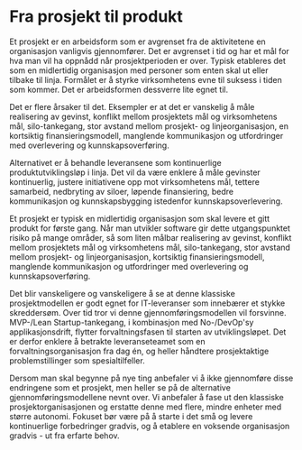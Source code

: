 # Fra prosjekt til produkt

Et prosjekt er en arbeidsform som er avgrenset fra de aktivitetene en organisasjon vanligvis gjennomfører. Det er avgrenset i tid og har et mål for hva man vil ha oppnådd når prosjektperioden er over. Typisk etableres det som en midlertidig organisasjon med personer som enten skal ut eller tilbake til linja. Formålet er å styrke virksomhetens evne til suksess i tiden som kommer. Det er arbeidsformen dessverre lite egnet til.

Det er flere årsaker til det. Eksempler er at det er vanskelig å måle realisering av gevinst, konflikt mellom prosjektets mål og virksomhetens mål, silo-tankegang, stor avstand mellom prosjekt- og linjeorganisasjon, en kortsiktig finansieringsmodell, manglende kommunikasjon og utfordringer med overlevering og kunnskapsoverføring.  

Alternativet er å behandle leveransene som kontinuerlige produktutviklingsløp i linja. Det vil da være enklere å måle gevinster kontinuerlig, justere initiativene opp mot virksomhetens mål, tettere samarbeid, nedbryting av siloer, løpende finansiering, bedre kommunikasjon og kunnskapsbygging istedenfor kunnskapsoverlevering.










Et prosjekt er typisk en midlertidig organisasjon som skal levere et gitt produkt for første gang. Når man utvikler software gir dette utgangspunktet risiko på mange områder, så som liten målbar realisering av gevinst, konflikt mellom prosjektets mål og virksomhetens mål, silo-tankegang, stor avstand mellom prosjekt- og linjeorganisasjon, kortsiktig finansieringsmodell, manglende kommunikasjon og utfordringer med overlevering og kunnskapsoverføring.

Det blir vanskeligere og vanskeligere å se at denne klassiske prosjektmodellen er godt egnet for IT-leveranser som innebærer et stykke skreddersøm. Over tid tror vi denne gjennomføringsmodellen vil forsvinne. MVP-/Lean Startup-tankegang, i kombinasjon med No-/DevOp'sy applikasjonsdrift, flytter forvaltningsfasen til starten av utviklingsløpet. Det er derfor enklere å betrakte leveranseteamet som en forvaltningsorganisasjon fra dag én, og heller håndtere prosjektaktige problemstillinger som spesialtilfeller.

Dersom man skal begynne på nye ting anbefaler vi å ikke gjennomføre disse endringene som et prosjekt, men heller se på de alternative gjennomføringsmodellene nevnt over. Vi anbefaler å fase ut den klassiske prosjektorganisasjonen og erstatte denne med flere, mindre enheter med større autonomi. Fokuset bør være på å starte i det små og levere kontinuerlige forbedringer gradvis, og å etablere en voksende organisasjon gradvis - ut fra erfarte behov. 